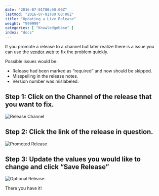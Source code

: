 ```yaml
---
date: "2016-07-01T00:00:00Z"
lastmod: "2016-07-01T00:00:00Z"
title: "Updating a Live Release"
weight: "999999"
categories: [ "Knowledgebase" ]
index: "docs"
---
```


If you promote a release to a channel but later realize there is a issue you can use the 
[vendor web](https://vendor.replicated.com/) to fix the problem quickly.

Possible issues would be:

- Release had been marked as “required” and now should be skipped.
- Misspelling in the release notes.
- Version number was mislabeled.

## Step 1: Click on the Channel of the release that you want to fix.

![Release Channel](/images/post-screens/release-channel.png)

## Step 2: Click the link of the release in question.

![Promoted Release](/images/post-screens/promoted-release.png)

## Step 3: Update the values you would like to change and click “Save Release”

![Optional Release](/images/post-screens/optional-release.png)

There you have it!